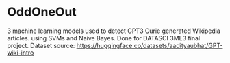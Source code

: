 # OddOneOut
3 machine learning models used to detect GPT3 Curie generated Wikipedia articles. using SVMs and Naive Bayes. Done for DATASCI 3ML3 final project. Dataset source: https://huggingface.co/datasets/aadityaubhat/GPT-wiki-intro
